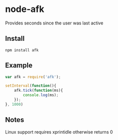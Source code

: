 node-afk
=========

Provides seconds since the user was last active

## Install
```
npm install afk
```

## Example
```javascript
var afk = require('afk');

setInterval(function(){
	afk.tick(function(ms){
		console.log(ms);
	});	
}, 1000)
```

## Notes
Linux support requires xprintidle otherwise returns 0